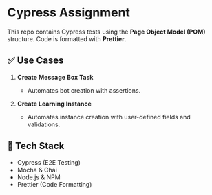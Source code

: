 # Cypress Assignment

This repo contains Cypress tests using the **Page Object Model (POM)** structure. Code is formatted with **Prettier**.

## ✅ Use Cases

1. **Create Message Box Task**

   * Automates bot creation with assertions.

2. **Create Learning Instance**

   * Automates instance creation with user-defined fields and validations.

## 🧪 Tech Stack

* Cypress (E2E Testing)
* Mocha & Chai
* Node.js & NPM
* Prettier (Code Formatting)

